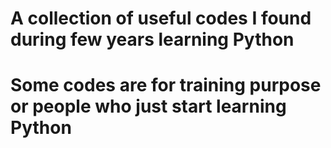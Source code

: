 # A collection of useful codes I found during few years learning Python
# Some codes are for training purpose or people who just start learning Python

